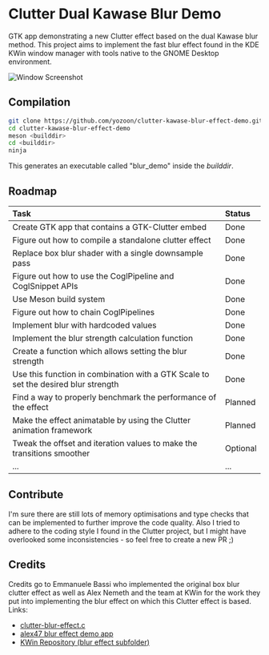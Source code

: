 #  Clutter Dual Kawase Blur Demo
GTK app demonstrating a new Clutter effect based on the dual Kawase blur method. 
This project aims to implement the fast blur effect found in the KDE KWin window manager with tools native to the GNOME Desktop environment.

![](https://raw.githubusercontent.com/yozoon/clutter-kawase-blur-effect-demo/master/screenshot.png "Window Screenshot")

## Compilation
```bash
git clone https://github.com/yozoon/clutter-kawase-blur-effect-demo.git
cd clutter-kawase-blur-effect-demo
meson <builddir>
cd <builddir>
ninja
```
This generates an executable called "blur_demo" inside the _builddir_.

## Roadmap
| Task | Status |
|:----|:----|
| Create GTK app that contains a GTK-Clutter embed | Done |
| Figure out how to compile a standalone clutter effect | Done |
| Replace box blur shader with a single downsample pass | Done |
| Figure out how to use the CoglPipeline and CoglSnippet APIs | Done |
| Use Meson build system | Done |
| Figure out how to chain CoglPipelines | Done |
| Implement blur with hardcoded values | Done |
| Implement the blur strength calculation function | Done |
| Create a function which allows setting the blur strength | Done |
| Use this function in combination with a GTK Scale to set the desired blur strength | Done |
| Find a way to properly benchmark the performance of the effect | Planned |
| Make the effect animatable by using the Clutter animation framework | Planned |
| Tweak the offset and iteration values to make the transitions smoother | Optional |
| ... | ... |

## Contribute
I'm sure there are still lots of memory optimisations and type checks that can be implemented to further improve the code quality. Also I tried to adhere to the coding style I found in the Clutter project, but I might have overlooked some inconsistencies - so feel free to create a new PR ;)

## Credits
Credits go to Emmanuele Bassi who implemented the original box blur clutter effect as well as Alex Nemeth and the team at KWin for the work they put into implementing the blur effect on which this Clutter effect is based.
Links:
* [clutter-blur-effect.c](https://gitlab.freedesktop.org/pq/mutter/blob/master/clutter/clutter/clutter-blur-effect.c)
* [alex47 blur effect demo app](https://github.com/alex47/Dual-Kawase-Blur)
* [KWin Repository (blur effect subfolder)](https://phabricator.kde.org/source/kwin/browse/master/effects/blur/)
